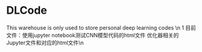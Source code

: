 # DLCode
This warehouse is only used to store personal deep learning codes \n
1 目前文件：使用jupyter notebook测试CNN模型代码的html文件 优化器相关的Jupyter文件和对应的html文件\n
